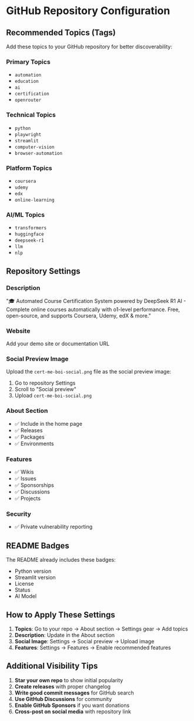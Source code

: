 # GitHub Repository Configuration

## Recommended Topics (Tags)

Add these topics to your GitHub repository for better discoverability:

### Primary Topics

- `automation`
- `education`
- `ai`
- `certification`
- `openrouter`

### Technical Topics

- `python`
- `playwright`
- `streamlit`
- `computer-vision`
- `browser-automation`

### Platform Topics

- `coursera`
- `udemy`
- `edx`
- `online-learning`

### AI/ML Topics

- `transformers`
- `huggingface`
- `deepseek-r1`
- `llm`
- `nlp`

## Repository Settings

### Description

"🎓 Automated Course Certification System powered by DeepSeek R1 AI - Complete online courses automatically with o1-level performance. Free, open-source, and supports Coursera, Udemy, edX & more."

### Website

Add your demo site or documentation URL

### Social Preview Image

Upload the `cert-me-boi-social.png` file as the social preview image:

1. Go to repository Settings
2. Scroll to "Social preview"
3. Upload `cert-me-boi-social.png`

### About Section

- ✅ Include in the home page
- ✅ Releases
- ✅ Packages
- ✅ Environments

### Features

- ✅ Wikis
- ✅ Issues
- ✅ Sponsorships
- ✅ Discussions
- ✅ Projects

### Security

- ✅ Private vulnerability reporting

## README Badges

The README already includes these badges:

- Python version
- Streamlit version
- License
- Status
- AI Model

## How to Apply These Settings

1. **Topics**: Go to your repo → About section → Settings gear → Add topics
2. **Description**: Update in the About section
3. **Social Image**: Settings → Social preview → Upload image
4. **Features**: Settings → Features → Enable recommended features

## Additional Visibility Tips

1. **Star your own repo** to show initial popularity
2. **Create releases** with proper changelog
3. **Write good commit messages** for GitHub search
4. **Use GitHub Discussions** for community
5. **Enable GitHub Sponsors** if you want donations
6. **Cross-post on social media** with repository link
